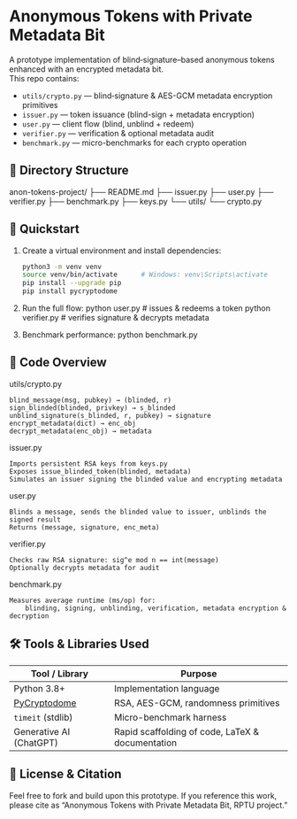 # Anonymous Tokens with Private Metadata Bit

A prototype implementation of blind‐signature–based anonymous tokens enhanced with an encrypted metadata bit.  
This repo contains:
- `utils/crypto.py` — blind‐signature & AES-GCM metadata encryption primitives  
- `issuer.py`         — token issuance (blind-sign + metadata encryption)  
- `user.py`           — client flow (blind, unblind + redeem)  
- `verifier.py`       — verification & optional metadata audit  
- `benchmark.py`      — micro-benchmarks for each crypto operation  

## 📂 Directory Structure
anon-tokens-project/
├── README.md
├── issuer.py
├── user.py
├── verifier.py
├── benchmark.py
├── keys.py
└── utils/
└── crypto.py


## 🚀 Quickstart

1. Create a virtual environment and install dependencies:
   ```bash
   python3 -m venv venv
   source venv/bin/activate      # Windows: venv\Scripts\activate
   pip install --upgrade pip
   pip install pycryptodome

2. Run the full flow:
    python user.py       # issues & redeems a token
    python verifier.py   # verifies signature & decrypts metadata

3. Benchmark performance:
    python benchmark.py

## 📖 Code Overview
utils/crypto.py

    blind_message(msg, pubkey) → (blinded, r)
    sign_blinded(blinded, privkey) → s_blinded
    unblind_signature(s_blinded, r, pubkey) → signature
    encrypt_metadata(dict) → enc_obj
    decrypt_metadata(enc_obj) → metadata

issuer.py

    Imports persistent RSA keys from keys.py
    Exposes issue_blinded_token(blinded, metadata)
    Simulates an issuer signing the blinded value and encrypting metadata

user.py

    Blinds a message, sends the blinded value to issuer, unblinds the signed result
    Returns (message, signature, enc_meta)

verifier.py

    Checks raw RSA signature: sig^e mod n == int(message)
    Optionally decrypts metadata for audit

benchmark.py

    Measures average runtime (ms/op) for:
        blinding, signing, unblinding, verification, metadata encryption & decryption

## 🛠 Tools & Libraries Used
| Tool / Library                                      | Purpose                                          |
| --------------------------------------------------- | ------------------------------------------------ |
| Python 3.8+                                         | Implementation language                          |
| [PyCryptodome](https://pycryptodome.readthedocs.io) | RSA, AES-GCM, randomness primitives              |
| `timeit` (stdlib)                                   | Micro-benchmark harness                          |
| Generative AI (ChatGPT)                             | Rapid scaffolding of code, LaTeX & documentation |

## 📄 License & Citation
Feel free to fork and build upon this prototype. If you reference this work, please cite as “Anonymous Tokens with Private Metadata Bit, RPTU project.”